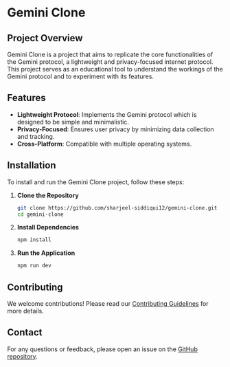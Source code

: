 # Gemini Clone

## Project Overview
Gemini Clone is a project that aims to replicate the core functionalities of the Gemini protocol, a lightweight and privacy-focused internet protocol. This project serves as an educational tool to understand the workings of the Gemini protocol and to experiment with its features.

## Features
- **Lightweight Protocol**: Implements the Gemini protocol which is designed to be simple and minimalistic.
- **Privacy-Focused**: Ensures user privacy by minimizing data collection and tracking.
- **Cross-Platform**: Compatible with multiple operating systems.

## Installation
To install and run the Gemini Clone project, follow these steps:

1. **Clone the Repository**
    ```sh
    git clone https://github.com/sharjeel-siddiqui12/gemini-clone.git
    cd gemini-clone
    ```

2. **Install Dependencies**
    ```sh
    npm install
    ```

3. **Run the Application**
    ```sh
    npm run dev
    ```

## Contributing
We welcome contributions! Please read our [Contributing Guidelines](CONTRIBUTING.md) for more details.

## Contact
For any questions or feedback, please open an issue on the [GitHub repository](https://github.com/sharjeel-siddiqui12/gemini-clone.git/issues).
